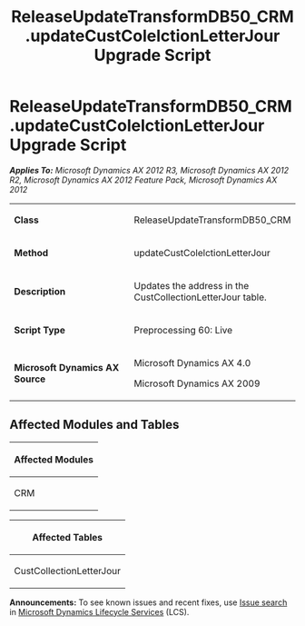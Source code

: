 ﻿---
title: ReleaseUpdateTransformDB50_CRM.updateCustColelctionLetterJour Upgrade Script
TOCTitle: ReleaseUpdateTransformDB50_CRM.updateCustColelctionLetterJour Upgrade Script
ms:assetid: 4f6eff46-2f88-2441-d892-63b0edc0ef2a
ms:mtpsurl: https://msdn.microsoft.com/en-us/library/JJ685484(v=AX.60)
ms:contentKeyID: 49708188
ms.date: 05/18/2015
mtps_version: v=AX.60
---

# ReleaseUpdateTransformDB50\_CRM.updateCustColelctionLetterJour Upgrade Script 


_**Applies To:** Microsoft Dynamics AX 2012 R3, Microsoft Dynamics AX 2012 R2, Microsoft Dynamics AX 2012 Feature Pack, Microsoft Dynamics AX 2012_

<table>
<colgroup>
<col style="width: 50%" />
<col style="width: 50%" />
</colgroup>
<tbody>
<tr class="odd">
<td><p><strong>Class</strong></p></td>
<td><p>ReleaseUpdateTransformDB50_CRM</p></td>
</tr>
<tr class="even">
<td><p><strong>Method</strong></p></td>
<td><p>updateCustColelctionLetterJour</p></td>
</tr>
<tr class="odd">
<td><p><strong>Description</strong></p></td>
<td><p>Updates the address in the CustCollectionLetterJour table.</p></td>
</tr>
<tr class="even">
<td><p><strong>Script Type</strong></p></td>
<td><p>Preprocessing 60: Live</p></td>
</tr>
<tr class="odd">
<td><p><strong>Microsoft Dynamics AX Source</strong></p></td>
<td><p>Microsoft Dynamics AX 4.0</p>
<p>Microsoft Dynamics AX 2009</p></td>
</tr>
</tbody>
</table>


## Affected Modules and Tables

<table>
<colgroup>
<col style="width: 100%" />
</colgroup>
<thead>
<tr class="header">
<th><p>Affected Modules</p></th>
</tr>
</thead>
<tbody>
<tr class="odd">
<td><p>CRM</p></td>
</tr>
</tbody>
</table>


<table>
<colgroup>
<col style="width: 100%" />
</colgroup>
<thead>
<tr class="header">
<th><p>Affected Tables</p></th>
</tr>
</thead>
<tbody>
<tr class="odd">
<td><p>CustCollectionLetterJour</p></td>
</tr>
</tbody>
</table>

  
**Announcements:** To see known issues and recent fixes, use [Issue search](http://go.microsoft.com/fwlink/?linkid=389258) in [Microsoft Dynamics Lifecycle Services](http://go.microsoft.com/fwlink/?linkid=306505) (LCS).

